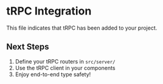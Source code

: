 # tRPC Integration

This file indicates that tRPC has been added to your project.

## Next Steps

1. Define your tRPC routers in `src/server/`
2. Use the tRPC client in your components
3. Enjoy end-to-end type safety!
